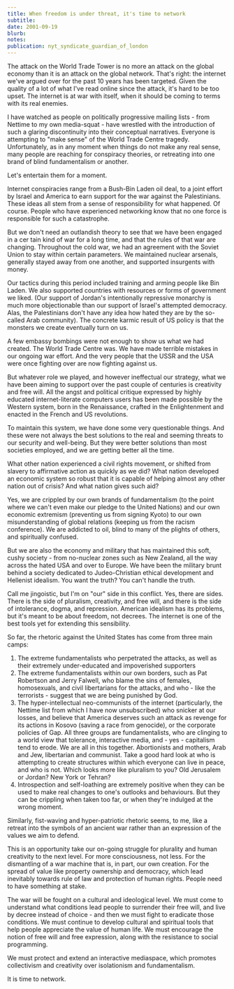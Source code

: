 ```yaml
---
title: When freedom is under threat, it's time to network
subtitle: 
date: 2001-09-19
blurb: 
notes: 
publication: nyt_syndicate_guardian_of_london
---
```



The attack on the World Trade Tower is no more an attack on the global economy than it is an attack on the global network. That's right: the internet we've argued over for the past 10 years has been targeted. Given the quality of a lot of what I've read online since the attack, it's hard to be too upset. The internet is at war with itself, when it should be coming to terms with its real enemies.

I have watched as people on politically progressive mailing lists - from Nettime to my own media-squat - have wrestled with the introduction of such a glaring discontinuity into their conceptual narratives. Everyone is attempting to "make sense" of the World Trade Centre tragedy. Unfortunately, as in any moment when things do not make any real sense, many people are reaching for conspiracy theories, or retreating into one brand of blind fundamentalism or another.

Let's entertain them for a moment.

Internet conspiracies range from a Bush-Bin Laden oil deal, to a joint effort by Israel and America to earn support for the war against the Palestinians. These ideas all stem from a sense of responsibility for what happened. Of course. People who have experienced networking know that no one force is responsible for such a catastrophe.

But we don't need an outlandish theory to see that we have been engaged in a cer tain kind of war for a long time, and that the rules of that war are changing. Throughout the cold war, we had an agreement with the Soviet Union to stay within certain parameters. We maintained nuclear arsenals, generally stayed away from one another, and supported insurgents with money.

Our tactics during this period included training and arming people like Bin Laden. We also supported countries with resources or forms of government we liked. (Our support of Jordan's intentionally repressive monarchy is much more objectionable than our support of Israel's attempted democracy. Alas, the Palestinians don't have any idea how hated they are by the so-called Arab community). The concrete karmic result of US policy is that the monsters we create eventually turn on us.

A few embassy bombings were not enough to show us what we had created. The World Trade Centre was. We have made terrible mistakes in our ongoing war effort. And the very people that the USSR and the USA were once fighting over are now fighting against us.

But whatever role we played, and however ineffectual our strategy, what we have been aiming to support over the past couple of centuries is creativity and free will. All the angst and political critique expressed by highly educated internet-literate computers users has been made possible by the Western system, born in the Renaissance, crafted in the Enlightenment and enacted in the French and US revolutions.

To maintain this system, we have done some very questionable things. And these were not always the best solutions to the real and seeming threats to our security and well-being. But they were better solutions than most societies employed, and we are getting better all the time.

What other nation experienced a civil rights movement, or shifted from slavery to affirmative action as quickly as we did? What nation developed an economic system so robust that it is capable of helping almost any other nation out of crisis? And what nation gives such aid?

Yes, we are crippled by our own brands of fundamentalism (to the point where we can't even make our pledge to the United Nations) and our own economic extremism (preventing us from signing Kyoto) to our own misunderstanding of global relations (keeping us from the racism conference). We are addicted to oil, blind to many of the plights of others, and spiritually confused.

But we are also the economy and military that has maintained this soft, cushy society - from no-nuclear zones such as New Zealand, all the way across the hated USA and over to Europe. We have been the military brunt behind a society dedicated to Judeo-Christian ethical development and Hellenist idealism. You want the truth? You can't handle the truth.

Call me jingoistic, but I'm on "our" side in this conflict. Yes, there are sides. There is the side of pluralism, creativity, and free will, and there is the side of intolerance, dogma, and repression. American idealism has its problems, but it's meant to be about freedom, not decrees. The internet is one of the best tools yet for extending this sensibility.

So far, the rhetoric against the United States has come from three main camps:

1.  The extreme fundamentalists who perpetrated the attacks, as well as their extremely under-educated and impoverished supporters
2.  The extreme fundamentalists within our own borders, such as Pat Robertson and Jerry Falwell, who blame the sins of females, homosexuals, and civil libertarians for the attacks, and who - like the terrorists - suggest that we are being punished by God.
3. The hyper-intellectual neo-communists of the internet (particularly, the Nettime list from which I have now unsubscribed) who snicker at our losses, and believe that America deserves such an attack as revenge for its actions in Kosovo (saving a race from genocide), or the corporate policies of Gap. All three groups are fundamentalists, who are clinging to a world view that tolerance, interactive media, and - yes - capitalism tend to erode. We are all in this together. Abortionists and mothers, Arab and Jew, libertarian and communist. Take a good hard look at who is attempting to create structures within which everyone can live in peace, and who is not. Which looks more like pluralism to you? Old Jerusalem or Jordan? New York or Tehran?
4. Introspection and self-loathing are extremely positive when they can be used to make real changes to one's outlooks and behaviours. But they can be crippling when taken too far, or when they're indulged at the wrong moment.

Similarly, fist-waving and hyper-patriotic rhetoric seems, to me, like a retreat into the symbols of an ancient war rather than an expression of the values we aim to defend.

This is an opportunity take our on-going struggle for plurality and human creativity to the next level. For more consciousness, not less. For the dismantling of a war machine that is, in part, our own creation. For the spread of value like property ownership and democracy, which lead inevitably towards rule of law and protection of human rights. People need to have something at stake.

The war will be fought on a cultural and ideological level. We must come to understand what conditions lead people to surrender their free will, and live by decree instead of choice - and then we must fight to eradicate those conditions. We must continue to develop cultural and spiritual tools that help people appreciate the value of human life. We must encourage the notion of free will and free expression, along with the resistance to social programming.

We must protect and extend an interactive mediaspace, which promotes collectivism and creativity over isolationism and fundamentalism.

It is time to network.

